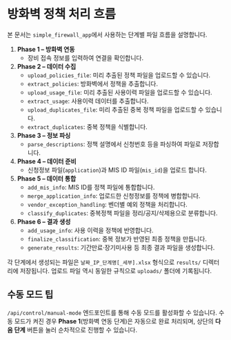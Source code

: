 # 방화벽 정책 처리 흐름

본 문서는 `simple_firewall_app`에서 사용하는 단계별 파일 흐름을 설명합니다.

1. **Phase 1 – 방화벽 연동**
   - 장비 접속 정보를 입력하여 연결을 확인합니다.
2. **Phase 2 – 데이터 수집**
   - `upload_policies_file`: 미리 추출된 정책 파일을 업로드할 수 있습니다.
   - `extract_policies`: 방화벽에서 정책을 추출합니다.
   - `upload_usage_file`: 미리 추출된 사용이력 파일을 업로드할 수 있습니다.
   - `extract_usage`: 사용이력 데이터를 추출합니다.
   - `upload_duplicates_file`: 미리 추출된 중복 정책 파일을 업로드할 수 있습니다.
   - `extract_duplicates`: 중복 정책을 식별합니다.
3. **Phase 3 – 정보 파싱**
   - `parse_descriptions`: 정책 설명에서 신청번호 등을 파싱하여 파일로 저장합니다.
4. **Phase 4 – 데이터 준비**
   - 신청정보 파일(`application`)과 MIS ID 파일(`mis_id`)을 업로드 합니다.
5. **Phase 5 – 데이터 통합**
   - `add_mis_info`: MIS ID를 정책 파일에 통합합니다.
   - `merge_application_info`: 업로드한 신청정보를 정책에 병합합니다.
   - `vendor_exception_handling`: 벤더별 예외 정책을 처리합니다.
   - `classify_duplicates`: 중복정책 파일을 정리/공지/삭제용으로 분류합니다.
6. **Phase 6 – 결과 생성**
   - `add_usage_info`: 사용 이력을 정책에 반영합니다.
   - `finalize_classification`: 중복 정보가 반영된 최종 정책을 만듭니다.
   - `generate_results`: 기간만료·장기미사용 등 최종 결과 파일을 생성합니다.

각 단계에서 생성되는 파일은 `날짜_IP_단계명[_세부].xlsx` 형식으로 `results/` 디렉터리에 저장됩니다.
업로드 파일 역시 동일한 규칙으로 `uploads/` 폴더에 기록됩니다.

## 수동 모드 팁

`/api/control/manual-mode` 엔드포인트를 통해 수동 모드를 활성화할 수 있습니다. 수동 모드가 켜진 경우 **Phase 1**(방화벽 연동 단계)은 자동으로 완료 처리되며, 상단의 **다음 단계** 버튼을 눌러 순차적으로 진행할 수 있습니다.
